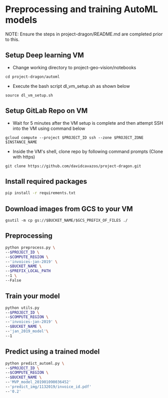 # Preprocessing and training AutoML models

NOTE: Ensure the steps in project-dragon/README.md are completed prior to this.

## Setup Deep learning VM

- Change working directory to project-geo-vision/notebooks
```shell
cd project-dragon/automl
```

- Execute the bash script dl_vm_setup.sh as shown below
```shell
source dl_vm_setup.sh
```

## Setup GitLab Repo on VM
- Wait for 5 minutes after the VM setup is complete and then attempt SSH into the VM using command below
```shell
gcloud compute --project $PROJECT_ID ssh --zone $PROJECT_ZONE $INSTANCE_NAME
```

- Inside the VM's shell, clone repo by following command prompts (Clone with https)
```shell
git clone https://github.com/davidcavazos/project-dragon.git
```

## Install required packages

```bash
pip install -r requirements.txt
```

## Download images from GCS to your VM
```shell
gsutil -m cp gs://$BUCKET_NAME/$GCS_PREFIX_OF_FILES ./
```

## Preprocessing 
```bash
python preprocess.py \
--$PROJECT_ID \
--$COMPUTE_REGION \
--'invoices-jan-2019' \
--$BUCKET_NAME \
--$PREFIX_LOCAL_PATH
--1 \
--False
```

## Train your model 
```bash
python utils.py
--$PROJECT_ID \
--$COMPUTE_REGION \
--'invoices-jan-2019' \
--$BUCKET_NAME \
--'jan_2019_model'\
--1
```

## Predict using a trained model
```bash
python predict_automl.py \
--$PROJECT_ID \
--$COMPUTE_REGION \
--$BUCKET_NAME \
--'MVP_model_201901090036452'
--'predict_img/1132019/invoice_id.pdf'
--'0.2'

```